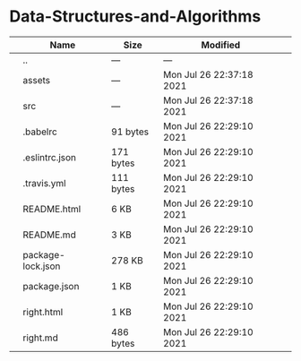 Data-Structures-and-Algorithms
==============================

<table><thead><tr class="header"><th></th><th>Name</th><th>Size</th><th>Modified</th><th></th></tr></thead><tbody><tr class="odd"><td></td><td><span class="goup">..</span></td><td>—</td><td>—</td><td></td></tr><tr class="even"><td></td><td><span class="name">assets</span></td><td>—</td><td>Mon Jul 26 22:37:18 2021</td><td></td></tr><tr class="odd"><td></td><td><span class="name">src</span></td><td>—</td><td>Mon Jul 26 22:37:18 2021</td><td></td></tr><tr class="even"><td></td><td><span class="name">.babelrc</span></td><td>91 bytes</td><td>Mon Jul 26 22:29:10 2021</td><td></td></tr><tr class="odd"><td></td><td><span class="name">.eslintrc.json</span></td><td>171 bytes</td><td>Mon Jul 26 22:29:10 2021</td><td></td></tr><tr class="even"><td></td><td><span class="name">.travis.yml</span></td><td>111 bytes</td><td>Mon Jul 26 22:29:10 2021</td><td></td></tr><tr class="odd"><td></td><td><span class="name">README.html</span></td><td>6 KB</td><td>Mon Jul 26 22:29:10 2021</td><td></td></tr><tr class="even"><td></td><td><span class="name">README.md</span></td><td>3 KB</td><td>Mon Jul 26 22:29:10 2021</td><td></td></tr><tr class="odd"><td></td><td><span class="name">package-lock.json</span></td><td>278 KB</td><td>Mon Jul 26 22:29:10 2021</td><td></td></tr><tr class="even"><td></td><td><span class="name">package.json</span></td><td>1 KB</td><td>Mon Jul 26 22:29:10 2021</td><td></td></tr><tr class="odd"><td></td><td><span class="name">right.html</span></td><td>1 KB</td><td>Mon Jul 26 22:29:10 2021</td><td></td></tr><tr class="even"><td></td><td><span class="name">right.md</span></td><td>486 bytes</td><td>Mon Jul 26 22:29:10 2021</td><td></td></tr></tbody></table>
